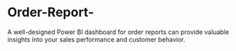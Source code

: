 # Order-Report-
A well-designed Power BI dashboard for order reports can provide valuable insights into your sales performance and customer behavior.
